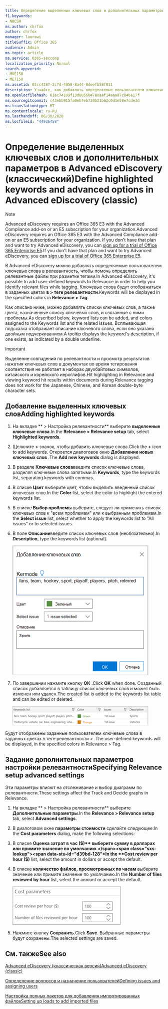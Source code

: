 ```yaml
---
title: Определение выделенных ключевых слов и дополнительных параметров в Advanced eDiscovery
f1.keywords:
- NOCSH
ms.author: chrfox
author: chrfox
manager: laurawi
titleSuffix: Office 365
audience: Admin
ms.topic: article
ms.service: O365-seccomp
localization_priority: Normal
search.appverid:
- MOE150
- MET150
ms.assetid: 03cc4387-2c7d-4058-8a44-0deefb58f011
description: Узнайте, как добавлять определяемые пользователем ключевые слова в релевантность для определения релевантных файлов при разметке в расширенном режиме обнаружения электронных данных, а также для указания параметров затрат.
ms.openlocfilehash: 61ec74109f13d8056047e0aaf14aaa87c846e17f
ms.sourcegitcommit: c43ebb915fa0eb7eb720b21b62c0d1e58e7cde3d
ms.translationtype: MT
ms.contentlocale: ru-RU
ms.lasthandoff: 06/30/2020
ms.locfileid: "44936458"
---
```

# <a name="define-highlighted-keywords-and-advanced-options-in-advanced-ediscovery-classic"></a><span data-ttu-id="d39bd-103">Определение выделенных ключевых слов и дополнительных параметров в Advanced eDiscovery (классический)</span><span class="sxs-lookup"><span data-stu-id="d39bd-103">Define highlighted keywords and advanced options in Advanced eDiscovery (classic)</span></span>

> [!NOTE]
> <span data-ttu-id="d39bd-104">Advanced eDiscovery requires an Office 365 E3 with the Advanced Compliance add-on or an E5 subscription for your organization.</span><span class="sxs-lookup"><span data-stu-id="d39bd-104">Advanced eDiscovery requires an Office 365 E3 with the Advanced Compliance add-on or an E5 subscription for your organization.</span></span> <span data-ttu-id="d39bd-105">If you don't have that plan and want to try Advanced eDiscovery, you can [sign up for a trial of Office 365 Enterprise E5](https://go.microsoft.com/fwlink/p/?LinkID=698279).</span><span class="sxs-lookup"><span data-stu-id="d39bd-105">If you don't have that plan and want to try Advanced eDiscovery, you can [sign up for a trial of Office 365 Enterprise E5](https://go.microsoft.com/fwlink/p/?LinkID=698279).</span></span> 
  
<span data-ttu-id="d39bd-106">В Advanced eDiscovery можно добавлять определяемые пользователем ключевые слова в релевантность, чтобы помочь определить релевантные файлы при разметке тегами.</span><span class="sxs-lookup"><span data-stu-id="d39bd-106">In Advanced eDiscovery, it's possible to add user-defined keywords to Relevance in order to help you identify relevant files while tagging.</span></span> <span data-ttu-id="d39bd-107">Ключевые слова будут отображаться в заданных цветах **в \> теге релевантности**.</span><span class="sxs-lookup"><span data-stu-id="d39bd-107">Keywords will be displayed in the specified colors in **Relevance \> Tag**.</span></span> 
  
<span data-ttu-id="d39bd-108">Как описано ниже, можно добавлять списки ключевых слов, а также цвета, назначенные списку ключевых слов, и связанные с ними проблемы.</span><span class="sxs-lookup"><span data-stu-id="d39bd-108">As described below, keyword lists can be added, and colors assigned to the Keywords list and the related issues.</span></span> <span data-ttu-id="d39bd-109">Всплывающая подсказка отображает описание ключевого слова, если оно указано двойным подчеркиванием.</span><span class="sxs-lookup"><span data-stu-id="d39bd-109">A tooltip displays the keyword's description, if one exists, as indicated by a double underline.</span></span>
  
> [!IMPORTANT]
> <span data-ttu-id="d39bd-110">Выделение совпадений по релевантности и просмотр результатов нажатия ключевых слов в документах во время тегирования соответствия не работает в наборах двухбайтовых символов, китайского и корейского иероглифов.</span><span class="sxs-lookup"><span data-stu-id="d39bd-110">Hit highlighting in Relevance and viewing keyword hit results within documents during Relevance tagging does not work for the Japanese, Chinese, and Korean double-byte character sets.</span></span> 
  
## <a name="adding-highlighted-keywords"></a><span data-ttu-id="d39bd-111">Добавление выделенных ключевых слов</span><span class="sxs-lookup"><span data-stu-id="d39bd-111">Adding highlighted keywords</span></span>

1. <span data-ttu-id="d39bd-112">На вкладке \*\* \> Настройка релевантности\*\* выберите **выделенные ключевые слова**.</span><span class="sxs-lookup"><span data-stu-id="d39bd-112">In the **Relevance \> Relevance setup** tab, select **Highlighted keywords**.</span></span>
    
2. <span data-ttu-id="d39bd-113">Щелкните **+** значок, чтобы добавить ключевые слова.</span><span class="sxs-lookup"><span data-stu-id="d39bd-113">Click the **+** icon to add keywords.</span></span> <span data-ttu-id="d39bd-114">Откроется диалоговое окно **Добавление новых ключевых слов** .</span><span class="sxs-lookup"><span data-stu-id="d39bd-114">The **Add new keywords** dialog is displayed.</span></span> 
    
3. <span data-ttu-id="d39bd-115">В разделе **Ключевые слова**введите список ключевые слова, разделяя ключевые слова запятыми.</span><span class="sxs-lookup"><span data-stu-id="d39bd-115">In **Keywords**, type the keywords list, separating keywords with commas.</span></span> 
    
4. <span data-ttu-id="d39bd-116">В списке **Цвет** выберите цвет, чтобы выделить введенный список ключевых слов.</span><span class="sxs-lookup"><span data-stu-id="d39bd-116">In the **Color** list, select the color to highlight the entered keywords list.</span></span> 
    
5. <span data-ttu-id="d39bd-117">В списке **Выбор проблемы** выберите, следует ли применить список ключевых слов к "всем проблемам" или к выбранным проблемам.</span><span class="sxs-lookup"><span data-stu-id="d39bd-117">In the **Select issue** list, select whether to apply the keywords list to "All issues" or to selected issues.</span></span> 
    
6. <span data-ttu-id="d39bd-118">В поле **Описание**введите список ключевых слов (необязательно).</span><span class="sxs-lookup"><span data-stu-id="d39bd-118">In **Description**, type the keywords list (optional).</span></span>
    
    ![Добавление ключевых слов](../media/1683a71f-0875-48fc-b4ef-01f3b0e8e8e9.png)
  
7. <span data-ttu-id="d39bd-120">По завершении нажмите кнопку **ОК** .</span><span class="sxs-lookup"><span data-stu-id="d39bd-120">Click **OK** when done.</span></span> <span data-ttu-id="d39bd-121">Созданный список добавляется в таблицу список ключевых слов и может быть изменен или удален.</span><span class="sxs-lookup"><span data-stu-id="d39bd-121">The created list is added to the keywords list table and can be edited or deleted.</span></span> 
    
    ![Список ключевых слов на вкладке "Настройка релевантности"](../media/a05d5ec0-8bde-470d-97e2-456b169281d6.png)
  
<span data-ttu-id="d39bd-123">Будут отображены заданные пользователем ключевые слова в заданных цветах в теге релевантности \> .</span><span class="sxs-lookup"><span data-stu-id="d39bd-123">The user-defined keywords will be displayed, in the specified colors in Relevance \> Tag.</span></span> 
  
## <a name="specifying-relevance-setup-advanced-settings"></a><span data-ttu-id="d39bd-124">Задание дополнительных параметров настройки релевантности</span><span class="sxs-lookup"><span data-stu-id="d39bd-124">Specifying Relevance setup advanced settings</span></span>

<span data-ttu-id="d39bd-125">Эти параметры влияют на отслеживание и выбор диаграмм по релевантности.</span><span class="sxs-lookup"><span data-stu-id="d39bd-125">These settings affect the Track and Decide graphs in Relevance.</span></span>
  
1. <span data-ttu-id="d39bd-126">На вкладке \*\* \> Настройка релевантности\*\* выберите **Дополнительные параметры**.</span><span class="sxs-lookup"><span data-stu-id="d39bd-126">In the **Relevance \> Relevance setup** tab, select **Advanced settings**.</span></span>
    
2. <span data-ttu-id="d39bd-127">В диалоговом окне **параметры стоимости** сделайте следующее:</span><span class="sxs-lookup"><span data-stu-id="d39bd-127">In the **Cost parameters** dialog, make the following selections:</span></span> 
    
1. <span data-ttu-id="d39bd-128">В списке **Оценка затрат в час ($)** выберите сумму в долларах или примите значение по умолчанию.</span><span class="sxs-lookup"><span data-stu-id="d39bd-128">In the **Cost review per hour ($)** list, select the amount in dollars or accept the default.</span></span> 
    
2. <span data-ttu-id="d39bd-129">В списке **количество файлов, просмотренных по часам** выберите значение или примите значение по умолчанию.</span><span class="sxs-lookup"><span data-stu-id="d39bd-129">In the **Number of files reviewed by hour** list, select the amount or accept the default.</span></span> 
    
    ![Параметры для указания затрат на вкладке "Настройка релевантности"](../media/bab7b5b7-6297-4e7c-b0a6-ba5aa8b21787.png)
  
3. <span data-ttu-id="d39bd-131">Нажмите кнопку **Сохранить**.</span><span class="sxs-lookup"><span data-stu-id="d39bd-131">Click **Save**.</span></span> <span data-ttu-id="d39bd-132">Выбранные параметры будут сохранены.</span><span class="sxs-lookup"><span data-stu-id="d39bd-132">The selected settings are saved.</span></span>
    
## <a name="see-also"></a><span data-ttu-id="d39bd-133">См. также</span><span class="sxs-lookup"><span data-stu-id="d39bd-133">See also</span></span>

[<span data-ttu-id="d39bd-134">Advanced eDiscovery (классическая версия)</span><span class="sxs-lookup"><span data-stu-id="d39bd-134">Advanced eDiscovery (classic)</span></span>](office-365-advanced-ediscovery.md)
  
[<span data-ttu-id="d39bd-135">Определение вопросов и назначение пользователей</span><span class="sxs-lookup"><span data-stu-id="d39bd-135">Defining issues and assigning users</span></span>](define-issues-and-assign-users.md)
  
[<span data-ttu-id="d39bd-136">Настройка полных пакетов для добавления импортированных файлов</span><span class="sxs-lookup"><span data-stu-id="d39bd-136">Setting up loads to add imported files</span></span>](set-up-loads-to-add-imported-files.md)

